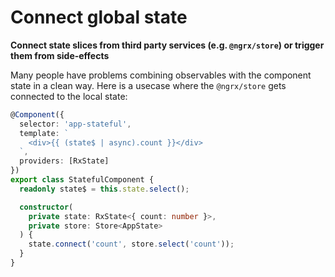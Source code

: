 # Connect global state

**Connect state slices from third party services (e.g. `@ngrx/store`) or trigger them from side-effects**

Many people have problems combining observables with the component state in a clean way.
Here is a usecase where the `@ngrx/store` gets connected to the local state:

```typescript
@Component({
  selector: 'app-stateful',
  template: `
    <div>{{ (state$ | async).count }}</div>
  `,
  providers: [RxState]
})
export class StatefulComponent {
  readonly state$ = this.state.select();

  constructor(
    private state: RxState<{ count: number }>,
    private store: Store<AppState>
  ) {
    state.connect('count', store.select('count'));
  }
}
```
